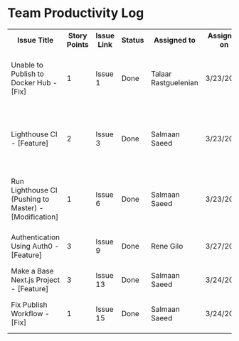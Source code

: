 <h1> Team Productivity Log </h1>

<table>
  <tr>
    <th>Issue Title</th>
    <th>Story Points</th>
    <th>Issue Link</th>
    <th>Status</th>
    <th>Assigned to</th>
    <th>Assigned on</th>
    <th>Completed on</th>
    <th>Category</th>
    <th>Status Notes</th>
  </tr>
  <tr>
    <td>Unable to Publish to Docker Hub - [Fix]</td>
    <td>1</td>
    <td><a hred="https://github.com/sagedemage/mywebclass-simulation-advanced/issues/1">Issue 1</a></td>
    <td>Done</td>
    <td>Talaar Rastguelenian</td>
    <td>3/23/2023</td>
    <td>3/23/2023</td>
    <td>Fix</td>
    <td>The Publish GitHub action can build and publish the web app to Docker Hub. </td>
  </tr>
  <tr>
    <td>Lighthouse CI - [Feature]</td>
    <td>2</td>
    <td><a hred="https://github.com/sagedemage/mywebclass-simulation-advanced/issues/3">Issue 3</a></td>
    <td>Done</td>
    <td>Salmaan Saeed</td>
    <td>3/23/2023</td>
    <td>3/23/2023</td>
    <td>Feature</td>
    <td>Added a GitHub workflow to automatically test the website using Lighthouse CI</td>
  </tr>
  <tr>
    <td>Run Lighthouse CI (Pushing to Master) - [Modification]</td>
    <td>1</td>
    <td><a hred="https://github.com/sagedemage/mywebclass-simulation-advanced/issues/6">Issue 6</a></td>
    <td>Done</td>
    <td>Salmaan Saeed</td>
    <td>3/23/2023</td>
    <td>3/23/2023</td>
    <td>Feature</td>
    <td>Run the Lighthouse CI Action when pushing to the master branch.</td>
  </tr>
  <tr>
    <td>Authentication Using Auth0 - [Feature]</td>
    <td>3</td>
    <td><a hred="https://github.com/sagedemage/mywebclass-simulation-advanced/issues/9">Issue 9</a></td>
    <td>Done</td>
    <td>Rene Gilo</td>
    <td>3/27/2023</td>
    <td>3/27/2023</td>
    <td>Feature</td>
    <td>Added Auth0 to the Next.js app for authentication</td>
  </tr>
  <tr>
    <td>Make a Base Next.js Project - [Feature]</td>
    <td>3</td>
    <td><a hred="https://github.com/sagedemage/mywebclass-simulation-advanced/issues/13">Issue 13</a></td>
    <td>Done</td>
    <td>Salmaan Saeed</td>
    <td>3/24/2023</td>
    <td>3/24/2023</td>
    <td>Feature</td>
    <td>Made a base Next.js project</td>
  </tr>
  <tr>
    <td>Fix Publish Workflow - [Fix]</td>
    <td>1</td>
    <td><a hred="https://github.com/sagedemage/mywebclass-simulation-advanced/issues/15">Issue 15</a></td>
    <td>Done</td>
    <td>Salmaan Saeed</td>
    <td>3/24/2023</td>
    <td>3/24/2023</td>
    <td>Fix</td>
    <td>Fixed the publish GitHub workflow.</td>
  </tr>
</table>